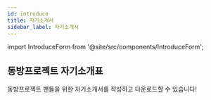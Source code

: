 ```yaml
---
id: introduce
title: 자기소개서
sidebar_label: 자기소개서
---
```


import IntroduceForm from '@site/src/components/IntroduceForm';

## 동방프로젝트 자기소개표

동방프로젝트 팬들을 위한 자기소개서를 작성하고 다운로드할 수 있습니다!

<IntroduceForm />

